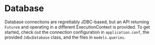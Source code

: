 # Database

Database connections are regrettably JDBC-based, but an API returning `Future`s and operating in a different ExecutionContext is provided. 
To get started, check out the connection configuration in `application.conf`, the provided `JdbcDatabase` class, and the files in `models.queries`. 
